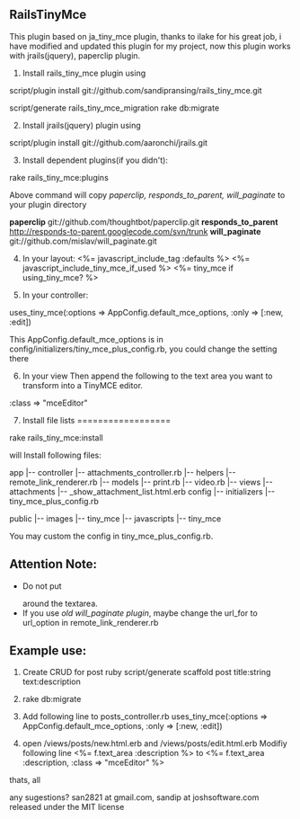## RailsTinyMce
 
This plugin based on ja_tiny_mce plugin, thanks to ilake for his great job, i have modified and updated this plugin for my project, now this plugin works with jrails(jquery), paperclip plugin.
 
1. Install rails_tiny_mce plugin using
 
script/plugin install git://github.com/sandipransing/rails_tiny_mce.git
 
script/generate rails_tiny_mce_migration
rake db:migrate
 
2. Install jrails(jquery) plugin using

script/plugin install git://github.com/aaronchi/jrails.git
 
3. Install dependent plugins(if you didn't):
 
rake rails_tiny_mce:plugins
 
Above command will copy *paperclip, responds_to_parent, will_paginate* to your plugin directory
 
**paperclip** git://github.com/thoughtbot/paperclip.git
**responds_to_parent** http://responds-to-parent.googlecode.com/svn/trunk
**will_paginate** git://github.com/mislav/will_paginate.git
 
4. In your layout:
<%= javascript_include_tag :defaults %>
<%= javascript_include_tiny_mce_if_used %>
<%= tiny_mce if using_tiny_mce? %>
 
5. In your controller:
 
uses_tiny_mce(:options => AppConfig.default_mce_options, :only => [:new, :edit])
 
This AppConfig.default_mce_options is in config/initializers/tiny_mce_plus_config.rb, you could change the setting there
 
6. In your view
Then append the following to the text area you want to transform into a TinyMCE editor.
 
:class => "mceEditor"
 
7. Install file lists
==================
 
rake rails_tiny_mce:install
 
will Install following files:
 
app
  |-- controller
    |-- attachments_controller.rb
  |-- helpers
    |-- remote_link_renderer.rb
  |-- models
    |-- print.rb
    |-- video.rb
  |-- views
    |-- attachments
       |-- _show_attachment_list.html.erb
config
  |-- initializers
    |-- tiny_mce_plus_config.rb
 
public
  |-- images
    |-- tiny_mce
  |-- javascripts
    |-- tiny_mce
 
You may custom the config in tiny_mce_plus_config.rb.
 
## Attention Note:

* Do not put <p> </p> around the textarea.
* If you use *old will_paginate plugin*, maybe change the url_for to url_option in remote_link_renderer.rb
 
## Example use:
 
1. Create CRUD for post
 ruby script/generate scaffold post title:string text:description
 
2. rake db:migrate
 
3. Add following line to posts_controller.rb
 uses_tiny_mce(:options => AppConfig.default_mce_options, :only => [:new, :edit])
 
4. open /views/posts/new.html.erb and /views/posts/edit.html.erb
Modifiy following line
<%= f.text_area :description %>
to
<%= f.text_area :description, :class => "mceEditor" %>
 
thats, all

any sugestions? san2821 at gmail.com, sandip at joshsoftware.com released under the MIT license
